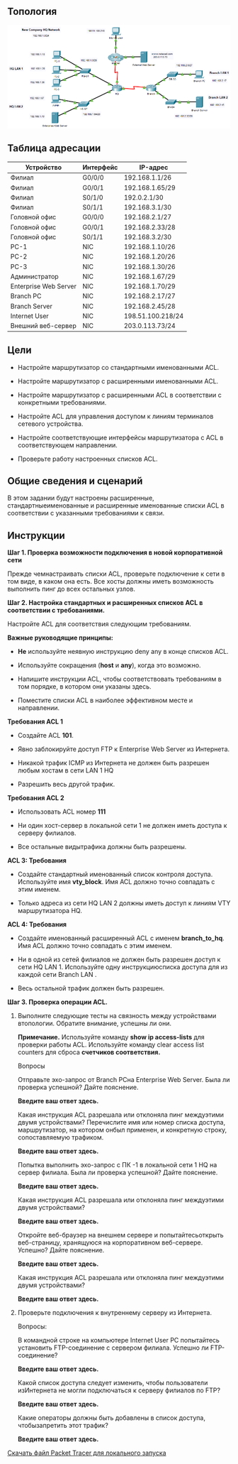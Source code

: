 ## Топология

![](./assets/topology.png)

## Таблица адресации

| Устройство            | Интерфейс | IP-адрес          |
|-----------------------|-----------|-------------------|
| Филиал                | G0/0/0    | 192.168.1.1/26    |
| Филиал                | G0/0/1    | 192.168.1.65/29   |
| Филиал                | S0/1/0    | 192.0.2.1/30      |
| Филиал                | S0/1/1    | 192.168.3.1/30    |
| Головной офис         | G0/0/0    | 192.168.2.1/27    |
| Головной офис         | G0/0/1    | 192.168.2.33/28   |
| Головной офис         | S0/1/1    | 192.168.3.2/30    |
| PC-1                  | NIC       | 192.168.1.10/26   |
| PC-2                  | NIC       | 192.168.1.20/26   |
| PC-3                  | NIC       | 192.168.1.30/26   |
| Администратор         | NIC       | 192.168.1.67/29   |
| Enterprise Web Server | NIC       | 192.168.1.70/29   |
| Branch PC             | NIC       | 192.168.2.17/27   |
| Branch Server         | NIC       | 192.168.2.45/28   |
| Internet User         | NIC       | 198.51.100.218/24 |
| Внешний веб-сервер    | NIC       | 203.0.113.73/24   |

## Цели

-   Настройте маршрутизатор со стандартными именованными ACL.

-   Настройте маршрутизатор с расширенными именованными ACL.

-   Настройте маршрутизатор с расширенными ACL в соответствии с конкретными требованиями.

-   Настройте ACL для управления доступом к линиям терминалов сетевого устройства.

-   Настройте соответствующие интерфейсы маршрутизатора с ACL в соответствующем направлении.

-   Проверьте работу настроенных списков ACL.

## Общие сведения и сценарий

В этом задании будут настроены расширенные, стандартныеименованные и расширенные именованные списки ACL в соответствии с указанными требованиями к связи.

## Инструкции

**Шаг 1. Проверка возможности подключения в новой корпоративной сети**

Прежде чемнастраивать списки ACL, проверьте подключение к сети в том виде, в каком она есть. Все хосты должны иметь возможность выполнить пинг до всех остальных узлов.

**Шаг 2. Настройка стандартных и расширенных списков ACL в соответствии с требованиями.**

Настройте ACL для соответствия следующим требованиям.

**Важные руководящие принципы:**

-   **Не** используйте неявную инструкцию deny any в конце списков ACL.

-   Используйте сокращения (**host** и **any**), когда это возможно.

-   Напишите инструкции ACL, чтобы соответствовать требованиям в том порядке, в котором они указаны здесь.

-   Поместите списки ACL в наиболее эффективном месте и направлении.

**Требования ACL 1**

-   Создайте ACL **101**.

-   Явно заблокируйте доступ FTP к Enterprise Web Server из Интернета.

-   Никакой трафик ICMP из Интернета не должен быть разрешен любым хостам в сети LAN 1 HQ

-   Разрешить весь другой трафик.

**Требования ACL 2**

-   Использовать ACL номер **111**

-   Ни один хост-сервер в локальной сети 1 не должен иметь доступа к серверу филиалов.

-   Все остальные видытрафика должны быть разрешены.

**ACL 3: Требования**

-   Создайте стандартный именованный список контроля доступа. Используйте имя **vty_block**. Имя ACL должно точно совпадать с этим именем.

-   Только адреса из сети HQ LAN 2 должны иметь доступ к линиям VTY маршрутизатора HQ.

**ACL 4: Требования**

-   Создайте именованный расширенный ACL с именем **branch_to_hq**. Имя ACL должно точно совпадать с этим именем.

-   Ни в одной из сетей филиалов не должен быть разрешен доступ к сети HQ LAN 1. Используйте одну инструкциюсписка доступа для из каждой сети Branch LAN .

-   Весь остальной трафик должен быть разрешен.

**Шаг 3. Проверка операции ACL.**

1.  Выполните следующие тесты на связность между устройствами втопологии. Обратите внимание, успешны ли они.

    **Примечание.** Используйте команду **show ip access-lists** для проверки работы ACL. Используйте команду clear access list counters для сброса **счетчиков соответствия.**

    Вопросы

    Отправьте эхо-запрос от Branch PCна Enterprise Web Server. Была ли проверка успешной? Дайте пояснение.

    **Введите ваш ответ здесь.**

    Какая инструкция ACL разрешала или отклоняла пинг междуэтими двумя устройствами? Перечислите имя или номер списка доступа, маршрутизатор, на котором онбыл применен, и конкретную строку, сопоставляемую трафиком.

    **Введите ваш ответ здесь.**

    Попытка выполнить эхо-запрос с ПК -1 в локальной сети 1 HQ на сервер филиала. Была ли проверка успешной? Дайте пояснение.

    **Введите ваш ответ здесь.**

    Какая инструкция ACL разрешала или отклоняла пинг междуэтими двумя устройствами?

    **Введите ваш ответ здесь.**

    Откройте веб-браузер на внешнем сервере и попытайтесьоткрыть веб-страницу, хранящуюся на корпоративном веб-сервере. Успешно? Дайте пояснение.

    **Введите ваш ответ здесь.**

    Какая инструкция ACL разрешала или отклоняла пинг междуэтими двумя устройствами?

    **Введите ваш ответ здесь.**

2.  Проверьте подключения к внутреннему серверу из Интернета.

    Вопросы:

    В командной строке на компьютере Internet User PC попытайтесь установить FTP-соединение с сервером филиала. Успешно ли FTP-соединение?

    **Введите ваш ответ здесь.**

    Какой список доступа следует изменить, чтобы пользователи изИнтернета не могли подключаться к серверу филиалов по FTP?

    **Введите ваш ответ здесь.**

    Какие операторы должны быть добавлены в список доступа, чтобызапретить этот трафик?

    **Введите ваш ответ здесь.**

[Скачать файл Packet Tracer для локального запуска](./assets/5.5.1-packet-tracer---ipv4-acl-implementation-challenge_ru-RU.pka)
